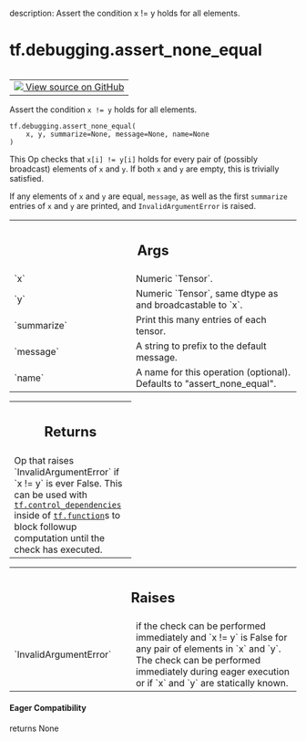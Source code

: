 description: Assert the condition x != y holds for all elements.

<div itemscope itemtype="http://developers.google.com/ReferenceObject">
<meta itemprop="name" content="tf.debugging.assert_none_equal" />
<meta itemprop="path" content="Stable" />
</div>

# tf.debugging.assert_none_equal

<!-- Insert buttons and diff -->

<table class="tfo-notebook-buttons tfo-api nocontent" align="left">
<td>
  <a target="_blank" href="https://github.com/tensorflow/tensorflow/blob/r2.4/tensorflow/python/ops/check_ops.py#L674-L710">
    <img src="https://www.tensorflow.org/images/GitHub-Mark-32px.png" />
    View source on GitHub
  </a>
</td>
</table>



Assert the condition `x != y` holds for all elements.

<pre class="devsite-click-to-copy prettyprint lang-py tfo-signature-link">
<code>tf.debugging.assert_none_equal(
    x, y, summarize=None, message=None, name=None
)
</code></pre>



<!-- Placeholder for "Used in" -->

This Op checks that `x[i] != y[i]` holds for every pair of (possibly
broadcast) elements of `x` and `y`. If both `x` and `y` are empty, this is
trivially satisfied.

If any elements of `x` and `y` are equal, `message`, as well as the first
`summarize` entries of `x` and `y` are printed, and `InvalidArgumentError`
is raised.

<!-- Tabular view -->
 <table class="responsive fixed orange">
<colgroup><col width="214px"><col></colgroup>
<tr><th colspan="2"><h2 class="add-link">Args</h2></th></tr>

<tr>
<td>
`x`
</td>
<td>
Numeric `Tensor`.
</td>
</tr><tr>
<td>
`y`
</td>
<td>
Numeric `Tensor`, same dtype as and broadcastable to `x`.
</td>
</tr><tr>
<td>
`summarize`
</td>
<td>
Print this many entries of each tensor.
</td>
</tr><tr>
<td>
`message`
</td>
<td>
A string to prefix to the default message.
</td>
</tr><tr>
<td>
`name`
</td>
<td>
A name for this operation (optional).  Defaults to
"assert_none_equal".
</td>
</tr>
</table>



<!-- Tabular view -->
 <table class="responsive fixed orange">
<colgroup><col width="214px"><col></colgroup>
<tr><th colspan="2"><h2 class="add-link">Returns</h2></th></tr>
<tr class="alt">
<td colspan="2">
Op that raises `InvalidArgumentError` if `x != y` is ever False. This can
be used with <a href="../../tf/control_dependencies.md"><code>tf.control_dependencies</code></a> inside of <a href="../../tf/function.md"><code>tf.function</code></a>s to block
followup computation until the check has executed.
</td>
</tr>

</table>



<!-- Tabular view -->
 <table class="responsive fixed orange">
<colgroup><col width="214px"><col></colgroup>
<tr><th colspan="2"><h2 class="add-link">Raises</h2></th></tr>

<tr>
<td>
`InvalidArgumentError`
</td>
<td>
if the check can be performed immediately and
`x != y` is False for any pair of elements in `x` and `y`. The check can
be performed immediately during eager execution or if `x` and `y` are
statically known.
</td>
</tr>
</table>



#### Eager Compatibility
returns None

